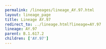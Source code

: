```yaml
---
permalink: /lineages/lineage_AY.97.html
layout: lineage_page
title: Lineage AY.97
redirect_to: ../lineage.html?lineage=AY.97
lineage: AY.97
parent: B.1.617.2
children: ['AY.97']
---
```

